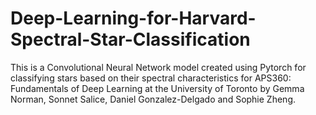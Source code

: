 # Deep-Learning-for-Harvard-Spectral-Star-Classification
This is a Convolutional Neural Network model created using Pytorch for classifying stars based on their spectral characteristics for APS360: Fundamentals of Deep Learning at the University of Toronto by Gemma Norman, Sonnet Salice, Daniel Gonzalez-Delgado and Sophie Zheng.
